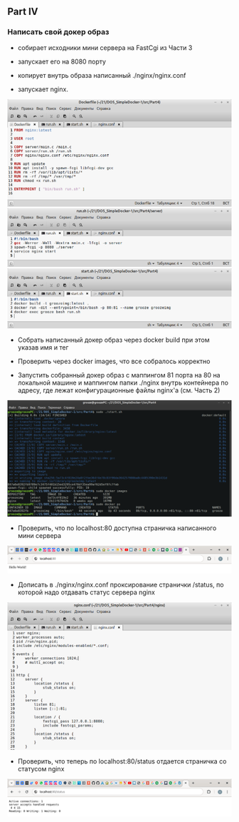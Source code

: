 ## Part IV
### Написать свой докер образ

- собирает исходники мини сервера на FastCgi из Части 3

- запускает его на 8080 порту

- копирует внутрь образа написанный ./nginx/nginx.conf

- запускает nginx.

![01](screens/01.png)
![06](screens/06.png)
![07](screens/07.png)

- Собрать написанный докер образ через docker build при этом указав имя и тег

- Проверить через docker images, что все собралось корректно

- Запустить собранный докер образ с маппингом 81 порта на 80 на локальной машине и маппингом папки ./nginx внутрь контейнера по адресу, где лежат конфигурационные файлы nginx'а (см. Часть 2)

![02](screens/04.png)

- Проверить, что по localhost:80 доступна страничка написанного мини сервера

![03](screens/02.png)

- Дописать в ./nginx/nginx.conf проксирование странички /status, по которой надо отдавать статус сервера nginx

![04](screens/03.png)

- Проверить, что теперь по localhost:80/status отдается страничка со статусом nginx

![05](screens/05.png)
